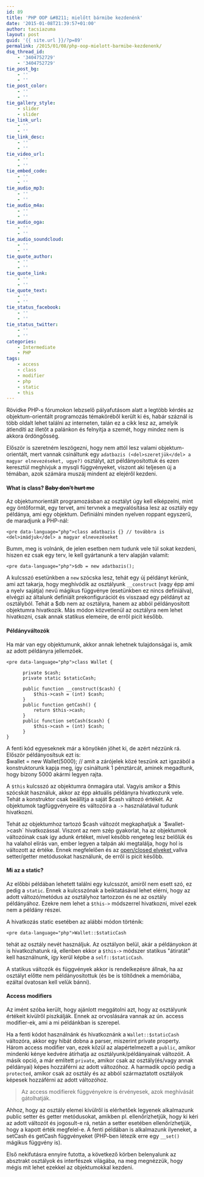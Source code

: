 ```yaml
---
id: 89
title: 'PHP OOP &#8211; mielőtt bármibe kezdenénk'
date: '2015-01-08T21:39:57+01:00'
author: tacsiazuma
layout: post
guid: '{{ site.url }}/?p=89'
permalink: /2015/01/08/php-oop-mielott-barmibe-kezdenenk/
dsq_thread_id:
    - '3404752729'
    - '3404752729'
tie_post_bg:
    - ''
    - ''
tie_post_color:
    - ''
    - ''
tie_gallery_style:
    - slider
    - slider
tie_link_url:
    - ''
    - ''
tie_link_desc:
    - ''
    - ''
tie_video_url:
    - ''
    - ''
tie_embed_code:
    - ''
    - ''
tie_audio_mp3:
    - ''
    - ''
tie_audio_m4a:
    - ''
    - ''
tie_audio_oga:
    - ''
    - ''
tie_audio_soundcloud:
    - ''
    - ''
tie_quote_author:
    - ''
    - ''
tie_quote_link:
    - ''
    - ''
tie_quote_text:
    - ''
    - ''
tie_status_facebook:
    - ''
    - ''
tie_status_twitter:
    - ''
    - ''
categories:
    - Intermediate
    - PHP
tags:
    - access
    - class
    - modifier
    - php
    - static
    - this
---
```


Rövidke PHP-s fórumokon lebzselő pályafutásom alatt a legtöbb kérdés az objektum-orientált programozás témaköréből került ki és, habár száznál is több oldalt lehet találni az interneten, talán ez a cikk lesz az, amelyik átlendíti az illetőt a palánkon és felnyitja a szemét, hogy mindez nem is akkora ördöngősség.

Először is szeretném leszögezni, hogy nem attól lesz valami objektum-orientált, mert vannak csináltunk egy `adatbazis (<del>szeretjük</del> a magyar elnevezéseket, ugye?)` osztályt, azt példányosítottuk és ezen keresztül meghívjuk a mysqli függvényeket, viszont aki teljesen új a témában, azok számára muszáj mindent az elejéről kezdeni.

#### What is class? <del>Baby don't hurt me</del>

Az objektumorientált programozásban az osztályt úgy kell elképzelni, mint egy öntőformát, egy tervet, ami tervnek a megvalósítása lesz az osztály egy példánya, ami egy objektum. Definiálni minden nyelven roppant egyszerű, de maradjunk a PHP-nál:

```
<pre data-language="php">class adatbazis {} // továbbra is <del>imádjuk</del> a magyar elnevezéseket
```

Bumm, meg is volnánk, de jelen esetben nem tudunk vele túl sokat kezdeni, hiszen ez csak egy terv, le kell gyártanunk a terv alapján valamit:

```
<pre data-language="php">$db = new adatbazis();
```

A kulcsszó esetünkben a `new` szócska lesz, tehát egy új példányt kérünk, ami azt takarja, hogy meghívódik az osztályunk `__construct` (vagy épp ami a nyelv sajátja) nevű mágikus függvénye (esetünkben ez nincs definiálva), elvégzi az általunk definiált prekonfigurációt és visszaad egy példányt az osztályból. Tehát a $db nem az osztályra, hanem az abból példányosított objektumra hivatkozik. Más módon közvetlenül az osztályra nem lehet hivatkozni, csak annak statikus elemeire, de erről picit később.

#### Példányváltozók

Ha már van egy objektumunk, akkor annak lehetnek tulajdonságai is, amik az adott példányra jellemzőek.

```
<pre data-language="php">class Wallet {

      private $cash;
      private static $staticCash;

      public function __construct($cash) {
          $this->cash = (int) $cash;
      }
      public function getCash() {
          return $this->cash;
      }
      public function setCash($cash) {
          $this->cash = (int) $cash;
      }
}
```

A fenti kód egyeseknek már a könyökén jöhet ki, de azért nézzünk rá. Először példányosítsuk ezt is:  
$wallet = new Wallet(5000); // amit a zárójelek közé teszünk azt igazából a konstruktorunk kapja meg, így csináltunk 1 pénztárcát, aminek megadtunk, hogy bizony 5000 akármi legyen rajta.

A `$this` kulcsszó az objektumra önmagára utal. Vagyis amikor a $this szócskát használuk, akkor az épp aktuális példányra hivatkozunk vele. Tehát a konstruktor csak beállítja a saját $cash változó értékét. Az objektumok tagfüggvényeire és változóira a `->` használatával tudunk hivatkozni.

Tehát az objektumhoz tartozó $cash változót megkaphatjuk a `$wallet->cash` hivatkozással. Viszont az nem szép gyakorlat, ha az objektumok változóinak csak így adunk értéket, mivel később rengeteg lesz belőlük és ha valahol elírás van, ember legyen a talpán aki megtalálja, hogy hol is változott az értéke. Ennek megfelelően és az [open/closed elveket ](http://en.wikipedia.org/wiki/Open/closed_principle)vallva setter/getter metódusokat használunk, de erről is picit később.

#### Mi az a static?

Az előbbi példában lehetett találni egy kulcsszót, amiről nem esett szó, ez pedig a `static`. Ennek a kulcsszónak a beiktatásával lehet elérni, hogy az adott változó/metódus az osztályhoz tartozzon és ne az osztály példányához. Ezekre nem lehet a `$this->` módszerrel hivatkozni, mivel ezek nem a példány részei.

A hivatkozás static esetében az alábbi módon történik:

```
<pre data-language="php">Wallet::$staticCash
```

tehát az osztály nevét használjuk. Az osztályon belül, akár a példányokon át is hivatkozhatunk rá, ellenben ekkor a `$this->` módszer statikus "átiratát" kell használnunk, így kerül képbe a `self::$staticCash`.

A statikus változók és függvények akkor is rendelkezésre állnak, ha az osztályt előtte nem példányosítottuk (és be is töltődnek a memóriába, ezáltal óvatosan kell velük bánni).

#### Access modifiers

Az imént szóba került, hogy ajánlott meggátolni azt, hogy az osztályunk értékeit kívülről piszkálják. Ennek az orvoslására vannak az ún. access modifier-ek, ami a mi példánkban is szerepel.

Ha a fenti kódot használnánk és hivatkoznánk a `Wallet::$staticCash` változóra, akkor egy hibát dobna a parser, miszerint private property. Három access modifier van, ezek közül az alapértelmezett a `public`, amikor mindenki kénye kedvére átírhatja az osztályunk/példányainak változóit. A másik opció, a már említett `private`, amikor csak az osztály(és/vagy annak példányai) képes hozzáférni az adott változóhoz. A harmadik opció pedig a `protected`, amikor csak az osztály és az abból származtatott osztályok képesek hozzáférni az adott változóhoz.

> Az access modifierek függvényekre is érvényesek, azok meghívását gátolhatják.

Ahhoz, hogy az osztály elemei kívülről is elérhetőek legyenek alkalmazunk public setter és getter metódusokat, amikben pl. ellenőrízhetjük, hogy ki kéri az adott változót és jogosult-e rá, netán a setter esetében ellenőrízhetjük, hogy a kapott érték megfelel-e. A fenti példában is alkalmazunk ilyeneket, a setCash és getCash függvényeket (PHP-ben létezik erre egy `__set()` mágikus függvény is).

Első nekifutásra ennyire futotta, a következő körben belenyalunk az absztrakt osztályok és interfészek világába, na meg megnézzük, hogy mégis mit lehet ezekkel az objektumokkal kezdeni.